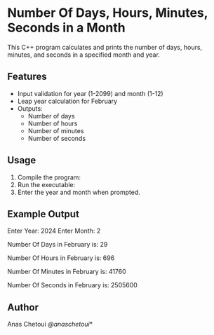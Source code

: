 # Number Of Days, Hours, Minutes, Seconds in a Month

This C++ program calculates and prints the number of days, hours, minutes, and seconds in a specified month and year.

## Features

- Input validation for year (1-2099) and month (1-12)
- Leap year calculation for February
- Outputs:
  - Number of days
  - Number of hours
  - Number of minutes
  - Number of seconds

## Usage

1. Compile the program:
2. Run the executable:
3. Enter the year and month when prompted.

## Example Output

Enter Year: 2024
Enter Month: 2

Number Of Days    in February is: 29

Number Of Hours   in February is: 696

Number Of Minutes in February is: 41760

Number Of Seconds in February is: 2505600

## Author

Anas Chetoui *@anaschetoui**
